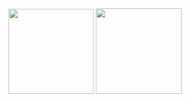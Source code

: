  <div display="flex" justify-content="space-between">
 <img height="168em" src="https://github-readme-stats-eight-theta.vercel.app/api?username=lfelipessilva&show_icons=true&theme=dracula&include_all_commits=true&count_private=true"/>
  <img height="169em" src="https://github-readme-stats-eight-theta.vercel.app/api/top-langs/?username=lfelipessilva&layout=compact&langs_count=8&theme=dracula"/>
 </div>
